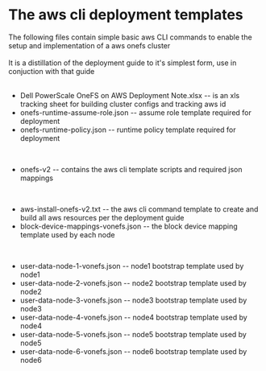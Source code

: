 # The aws cli deployment templates
The following files contain simple basic aws CLI commands to enable the setup and implementation of a aws onefs cluster
<br>
<br>
It is a distillation of the deployment guide to it's simplest form, use in conjuction with that guide
<br>
<br>
* Dell PowerScale OneFS on AWS Deployment Note.xlsx -- is an xls tracking sheet for building cluster configs and tracking aws id
* onefs-runtime-assume-role.json -- assume role template required for deployment  
* onefs-runtime-policy.json -- runtime policy template required for deployment  
<br>

* onefs-v2 -- contains the aws cli template scripts and required json mappings  
<br>

* aws-install-onefs-v2.txt  -- the aws cli command template to create and build all aws resources per the deployment guide  
* block-device-mappings-vonefs.json -- the block device mapping template used by each node  
<br>

* user-data-node-1-vonefs.json -- node1 bootstrap template used by node1
* user-data-node-2-vonefs.json -- node2 bootstrap template used by node2
* user-data-node-3-vonefs.json -- node3 bootstrap template used by node3
* user-data-node-4-vonefs.json -- node4 bootstrap template used by node4
* user-data-node-5-vonefs.json -- node5 bootstrap template used by node5
* user-data-node-6-vonefs.json -- node6 bootstrap template used by node6
